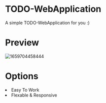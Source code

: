 # TODO-WebApplication
A simple TODO-WebApplication for you :) 
# Preview 
![1659704458444](https://user-images.githubusercontent.com/109369686/183087266-7395f53a-d179-4f4f-a7c5-e99b6c85d5e4.png)
# Options

  <li>Easy To Work</li>
  <li>Flexable & Responsive</li>
